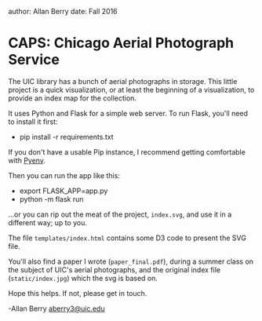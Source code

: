 author: Allan Berry
date: Fall 2016

CAPS: Chicago Aerial Photograph Service
===

The UIC library has a bunch of aerial photographs in storage.  This little project is a quick visualization, or at least the beginning of a visualization, to provide an index map for the collection.

It uses Python and Flask for a simple web server.  To run Flask, you'll need to install it first:

* pip install -r requirements.txt

If you don't have a usable Pip instance, I recommend getting comfortable with [Pyenv](https://amaral.northwestern.edu/resources/guides/pyenv-tutorial).

Then you can run the app like this: 

* export FLASK_APP=app.py
* python -m flask run

...or you can rip out the meat of the project, `index.svg`, and use it in a different way; up to you.

The file `templates/index.html` contains some D3 code to present the SVG file.

You'll also find a paper I wrote (`paper_final.pdf`), during a summer class on the subject of UIC's aerial photographs, and the original index file (`static/index.jpg`) which the svg is based on.

Hope this helps.  If not, please get in touch.

-Allan Berry
aberry3@uic.edu